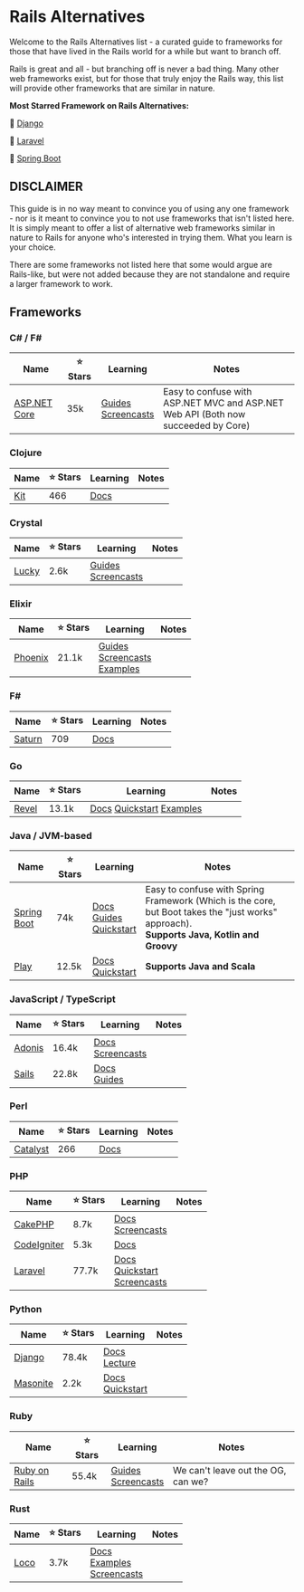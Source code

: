 # Rails Alternatives

Welcome to the Rails Alternatives list - a curated guide to frameworks for those that have lived in the Rails world for a while but want to branch off.

Rails is great and all - but branching off is never a bad thing. Many other web frameworks exist, but for those that truly enjoy the Rails way, this list will provide other frameworks that are similar in nature.

**Most Starred Framework on Rails Alternatives:**

🥇 [Django](https://github.com/django/django)

🥈 [Laravel](https://github.com/laravel)

🥉 [Spring Boot](https://github.com/spring-projects/spring-boot)

## DISCLAIMER

This guide is in no way meant to convince you of using any one framework - nor is it meant to convince you to not use frameworks that isn't listed here. It is simply meant to offer a list of alternative web frameworks similar in nature to Rails for anyone who's interested in trying them. What you learn is your choice.

There are some frameworks not listed here that some would argue are Rails-like, but were not added because they are not standalone and require a larger framework to work.

## Frameworks

### C# / F#

| Name | ⭐ Stars | Learning | Notes |
| ---- | -------- | -------- | ----- |
| [ASP.NET Core](https://github.com/dotnet/aspnetcore) | 35k | [Guides](https://learn.microsoft.com/en-us/aspnet/core/?view=aspnetcore-8.0) <br> [Screencasts](https://www.youtube.com/playlist?list=PLdo4fOcmZ0oWunQnm3WnZxJrseIw2zSAk) | Easy to confuse with ASP.NET MVC and ASP.NET Web API (Both now succeeded by Core) |

### Clojure

| Name | ⭐ Stars | Learning | Notes |
| ---- | -------- | -------- | ----- |
| [Kit](https://github.com/kit-clj/kit) | 466 | [Docs](https://kit-clj.github.io/docs/guestbook.html) |  |

### Crystal

| Name | ⭐ Stars | Learning | Notes |
| ---- | -------- | -------- | ----- |
| [Lucky](https://github.com/luckyframework/lucky) | 2.6k | [Guides](https://luckyframework.org/guides/getting-started/installing) <br> [Screencasts](https://luckycasts.com) |  |

### Elixir

| Name | ⭐ Stars | Learning | Notes |
| ---- | -------- | -------- | ----- |
| [Phoenix](https://github.com/phoenixframework/phoenix) | 21.1k | [Guides](https://hexdocs.pm/phoenix/overview.html) <br> [Screencasts](https://elixircasts.io/?search=phoenix) <br> [Examples](https://github.com/dwyl/learn-phoenix-framework)|  |

### F#

| Name | ⭐ Stars | Learning | Notes |
| ---- | -------- | -------- | ----- |
| [Saturn](https://github.com/SaturnFramework/Saturn) | 709 | [Docs](https://saturnframework.org/explanations/overview.html) |  |

### Go

| Name | ⭐ Stars | Learning | Notes |
| ---- | -------- | -------- | ----- |
| [Revel](https://github.com/revel/revel) | 13.1k | [Docs](https://revel.github.io/manual/index.html) [Quickstart](https://revel.github.io/tutorial/index.html) [Examples](https://revel.github.io/examples/index.html) |  |

### Java / JVM-based

| Name | ⭐ Stars | Learning | Notes |
| ---- | -------- | -------- | ----- |
| [Spring Boot](https://github.com/spring-projects/spring-boot) | 74k | [Docs](https://docs.spring.io/spring-boot/index.html) <br> [Guides](https://spring.io/guides) <br> [Quickstart](https://spring.io/quickstart) | Easy to confuse with Spring Framework (Which is the core, but Boot takes the "just works" approach). <br> **Supports Java, Kotlin and Groovy** |
| [Play](https://github.com/playframework/playframework) | 12.5k | [Docs](https://www.playframework.com/documentation/3.0.x/Introduction) <br> [Quickstart](https://www.playframework.com/documentation/3.0.x/HelloWorldTutorial) | **Supports Java and Scala** |

### JavaScript / TypeScript

| Name | ⭐ Stars | Learning | Notes |
| ---- | -------- | -------- | ----- |
| [Adonis](https://github.com/adonisjs/core) | 16.4k | [Docs](https://docs.adonisjs.com/guides/preface/introduction) <br> [Screencasts](https://adocasts.com) |  |
| [Sails](https://github.com/balderdashy/sails) | 22.8k | [Docs](https://sailsjs.com/documentation/concepts) <br> [Guides](https://sailsjs.com/documentation/tutorials) <br> |  |

### Perl

| Name | ⭐ Stars | Learning | Notes |
| ---- | -------- | -------- | ----- |
| [Catalyst](https://github.com/perl-catalyst/catalyst-runtime) | 266 | [Docs](https://metacpan.org/dist/Catalyst-Manual/view/lib/Catalyst/Manual/Tutorial.pod) |  |

### PHP

| Name | ⭐ Stars | Learning | Notes |
| ---- | -------- | -------- | ----- |
| [CakePHP](https://github.com/cakephp/cakephp) | 8.7k | [Docs](https://book.cakephp.org/5/en/index.html) <br> [Screencasts](https://cakephp.org/documentation/videos) |  |
| [CodeIgniter](https://github.com/codeigniter4/CodeIgniter4) | 5.3k | [Docs](https://codeigniter.com/user_guide/index.html) |  |
| [Laravel](https://github.com/laravel) | 77.7k | [Docs](https://laravel.com/docs) <br> [Quickstart](https://bootcamp.laravel.com) <br> [Screencasts](https://laracasts.com) |  |

### Python

| Name | ⭐ Stars | Learning | Notes |
| ---- | -------- | -------- | ----- |
| [Django](https://github.com/django/django) | 78.4k | [Docs](https://docs.djangoproject.com/en/5.1/intro/) <br> [Lecture](https://cs50.harvard.edu/web/2020/weeks/3/) |  |
| [Masonite](https://github.com/MasoniteFramework/masonite) | 2.2k | [Docs](https://docs.masoniteproject.com) <br> [Quickstart](https://docs.masoniteproject.com/prologue/create-a-blog) |  |

### Ruby

| Name | ⭐ Stars | Learning | Notes |
| ---- | -------- | -------- | ----- |
| [Ruby on Rails](https://github.com/rails/rails) | 55.4k | [Guides](https://guides.rubyonrails.org) <br> [Screencasts](https://gorails.com) | We can't leave out the OG, can we? |

### Rust

| Name | ⭐ Stars | Learning | Notes |
| ---- | -------- | -------- | ----- |
| [Loco](https://github.com/loco-rs/loco) | 3.7k | [Docs](https://loco.rs/docs/getting-started/tour/) <br> [Examples](https://loco.rs/docs/starters/saas/) <br> [Screencasts](https://loco.rs/casts/) |  |
